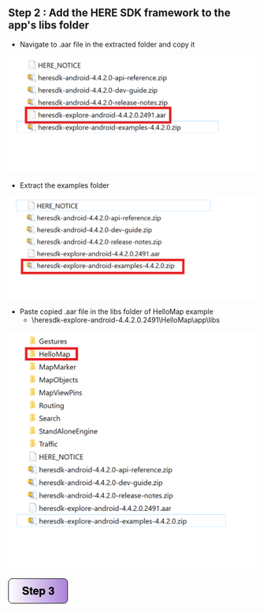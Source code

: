 ## Step 2 : Add the HERE SDK framework to the app's libs folder

- Navigate to .aar file in the extracted folder and copy it

![alt text](/img/extracted-folder.png)

- Extract the examples folder

![alt text](/img/extract-ex.png)

- Paste copied .aar file in the libs folder of HelloMap example
    - \heresdk-explore-android-4.4.2.0.2491\HelloMap\app\libs

![alt text](/img/extracted-ex.png)



[![Foo](https://github.com/vidhanbhonsle/Interactive-Map-Workshop/blob/master/img/s3.png)](https://github.com/vidhanbhonsle/Interactive-Map-Workshop/blob/master/Step3.md) 

